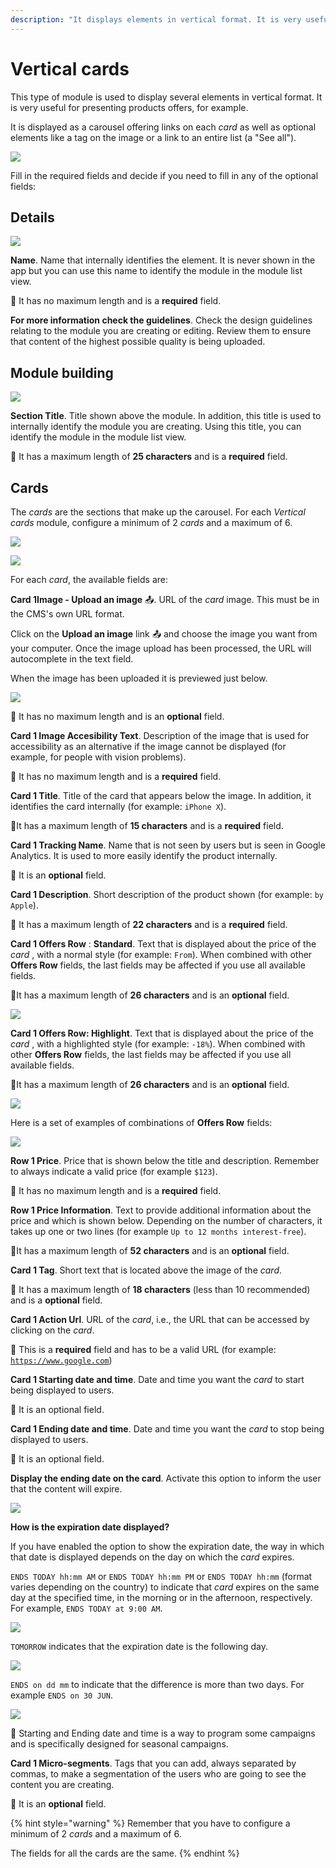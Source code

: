 ```yaml
---
description: "It displays elements in vertical format. It is very useful for presenting mobile phone offers, for example."
---
```


# Vertical cards

This type of module is used to display several elements in vertical format. It is very useful for presenting products offers, for example.

It is displayed as a carousel offering links on each _card_ as well as optional elements like a tag on the image or a link to an entire list \(a "See all"\).

![](../../.gitbook/assets/image%20%2863%29.png)

Fill in the required fields and decide if you need to fill in any of the optional fields:

## Details

![](../../.gitbook/assets/image%20%2854%29.png)

**Name**. Name that internally identifies the element. It is never shown in the app but you can use this name to identify the module in the module list view.

​​🔅 It has no maximum length and is a **required** field.‌

**For more information check the guidelines**. Check the design guidelines relating to the module you are creating or editing. Review them to ensure that content of the highest possible quality is being uploaded.

## Module building

![](../../.gitbook/assets/image%20%2848%29.png)

**Section Title**. Title shown above the module. In addition, this title is used to internally identify the module you are creating. Using this title, you can identify the module in the module list view.

🔅 It has a maximum length of **25 characters** and is a **required** field.

## Cards

The _cards_ are the sections that make up the carousel. For each _Vertical cards_ module, configure a minimum of 2 _cards_ and a maximum of 6.

![](../../.gitbook/assets/image%20%2817%29.png)

![](https://lh5.googleusercontent.com/LV8-Qu4VT7DfhMmvYGdFOm0hHARkbOm8rVq89cWoK3IaADwlh_z-AITPDEx_I02gVcyiommxhOzes93i5o5HBOwBk4qzLkj76Hc31qO2hN_XAm72xIZPqVZxoAKd6SQGzb_uIOiB)

For each _card_, the available fields are:

**Card 1Image - Upload an image** 📤. URL of the _card_ image. This must be in the CMS's own URL format.

Click on the **Upload an image** link 📤 and choose the image you want from your computer. Once the image upload has been processed, the URL will autocomplete in the text field.

When the image has been uploaded it is previewed just below.

![](../../.gitbook/assets/image%20%2834%29.png)

🔅 It has no maximum length and is an **optional** field.

**Card 1 Image Accesibility Text**. Description of the image that is used for accessibility as an alternative if the image cannot be displayed \(for example, for people with vision problems\).

​​🔅 It has no maximum length and is a **required** field.‌

**Card 1 Title**. Title of the card that appears below the image. In addition, it identifies the card internally \(for example: `iPhone X`\).

🔅It has a maximum length of **15 characters** and is a **required** field.

**Card 1 Tracking Name**. Name that is not seen by users but is seen in Google Analytics. It is used to more easily identify the product internally.

🔅 It is an **optional** field.

**Card 1 Description**. Short description of the product shown \(for example: `by Apple`\).

🔅 It has a maximum length of **22 characters** and is a **required** field.

**Card 1 Offers Row** : **Standard**. Text that is displayed about the price of the _card_ , with a normal style \(for example: `From`\). When combined with other **Offers Row** fields, the last fields may be affected if you use all available fields.

🔅It has a maximum length of **26 characters** and is an **optional** field.

![](https://lh4.googleusercontent.com/U58Gt_-TAB8-6hP_lOnHwZTrWTwHGkEwUlQwYM307RiwVaimItNKmZ05kE-CmuAfsv1lz2iymyCPW_tjBoRR78OhsplTOmdJcfJqvP-7tyJAKkkc1Z0Vj0_AaAcaHS2_xs8A6JGH)

**Card 1 Offers Row: Highlight**. Text that is displayed about the price of the _card_ , with a highlighted style \(for example: `-18%`\). When combined with other **Offers Row** fields, the last fields may be affected if you use all available fields.

🔅It has a maximum length of **26 characters** and is an **optional** field.

![](https://lh6.googleusercontent.com/oYG3Qydlec2DuKc7ttf9gVM7GGkHzV0XYo8mVH2f4MJhE37Cb95CdPYH5x2UYYcrIvVuk_n0QBI8wG8APlWF8LzRGaSTVe9pWg6Sh1_ZrW5mQiEuxJyBsXk2yZEdjfhjgB4wzFw-)

Here is a set of examples of combinations of **Offers Row** fields:

![](https://lh4.googleusercontent.com/DiHi3QS0LBDadggmHzsZil8UJdKpcV2f2lkvwmoxzqJHEiPBnEgSiSlZ_mS8BWpXo86vdPe8Q83khlKGfWrjRkGI8patA1-GyOzrbfHCJFBheR8mzSuZMug3PjJ_I4TtfYEnmnOu)

**Row 1 Price**. Price that is shown below the title and description. Remember to always indicate a valid price \(for example `$123`\).

​​🔅 It has no maximum length and is a **required** field.‌

**Row 1 Price Information**. Text to provide additional information about the price and which is shown below. Depending on the number of characters, it takes up one or two lines \(for example `Up to 12 months interest-free`\).

🔅It has a maximum length of **52 characters** and is an **optional** field.

**Card 1 Tag**. Short text that is located above the image of the _card_.

🔅 It has a maximum length of **18 characters** \(less than 10 recommended\) and is a **optional** field.

**Card 1 Action Url**. URL of the _card_, i.e., the URL that can be accessed by clicking on the _card_.

🔅 This is a **required** field and has to be a valid URL \(for example: [`https://www.google.com`](https://www.google.com)\)

**Card 1 Starting date and time**. Date and time you want the _card_ to start being displayed to users.

🔅 It is an optional field.

**Card 1 Ending date and time**. Date and time you want the _card_ to stop being displayed to users.

🔅 It is an optional field.

**Display the ending date on the card**. Activate this option to inform the user that the content will expire.

![](../../.gitbook/assets/image%20%2825%29.png)

**How is the expiration date displayed?** 

If you have enabled the option to show the expiration date, the way in which that date is displayed depends on the day on which the _card_ expires.

`ENDS TODAY hh:mm AM` or `ENDS TODAY hh:mm PM` or `ENDS TODAY hh:mm` \(format varies depending on the country\) to indicate that _card_ expires on the same day at the specified time, in the morning or in the afternoon, respectively. For example, `ENDS TODAY at 9:00 AM`.

![](../../.gitbook/assets/image%20%2849%29.png)

`TOMORROW` indicates that the expiration date is the following day.

![](../../.gitbook/assets/image%20%286%29.png)

`ENDS on dd mm` to indicate that the difference is more than two days. For example `ENDS on 30 JUN`.

![](../../.gitbook/assets/image%20%2822%29.png)

🎯 Starting and Ending date and time is a way to program some campaigns and is specifically designed for seasonal campaigns.

**Card 1 Micro-segments**. Tags that you can add, always separated by commas, to make a segmentation of the users who are going to see the content you are creating.

🔅 It is an **optional** field.

{% hint style="warning" %}
Remember that you have to configure a minimum of 2 _cards_ and a maximum of 6.

The fields for all the cards are the same.
{% endhint %}

